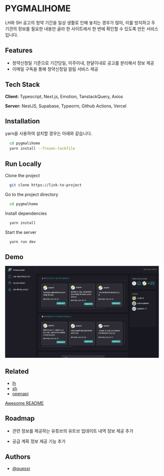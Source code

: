 # PYGMALIHOME

LH와 SH 공고의 청약 기간을 일상 생활로 인해 놓치는 경우가 많아, 이를 방지하고 두 기관의 정보를 필요한 내용만 골라 한 사이트에서 한 번에 확인할 수 있도록 만든 서비스 입니다.

## Features

- 청약신청일 기준으로 기간당일, 이주이내, 한달이내로 공고를 분리해서 정보 제공
- 이메일 구독을 통해 청약신청일 알림 서비스 제공

## Tech Stack

**Client:** Typescript, Next.js, Emotion, TanstackQuery, Axios

**Server:** NestJS, Supabase, Typeorm, Github Actions, Vercel

## Installation

yarn을 사용하여 설치할 경우는 아래와 같습니다.

```bash
  cd pygmalihome
  yarn install --frozen-lockfile
```

## Run Locally

Clone the project

```bash
  git clone https://link-to-project
```

Go to the project directory

```bash
  cd pygmalhome
```

Install dependencies

```bash
  yarn install
```

Start the server

```bash
  yarn run dev
```

## Demo

![](./public/pygmalihome.gif)

## Related

- [lh](https://apply.lh.or.kr/LH/index.html?Sls#MN::CLCC_MN_0010:)
- [sh](https://www.i-sh.co.kr/app/index.do)
- [openapi](https://www.data.go.kr/index.do)

[Awesome README](https://github.com/matiassingers/awesome-readme)

## Roadmap

- 관련 정보를 제공하는 유튜브의 유트브 업데이트 내역 정보 제공 추가

- 공급 계획 정보 제공 기능 추가

## Authors

- [@quessr](https://www.github.com/quessr)
